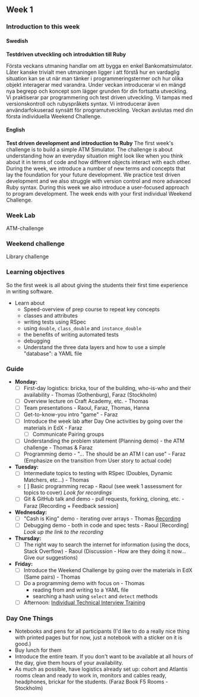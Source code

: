 ## Week 1
### Introduction to this week

#### Swedish
**Testdriven utveckling och introduktion till Ruby**

Första veckans utmaning handlar om att bygga en enkel Bankomatsimulator. Låter kanske trivialt men utmaningen ligger i att förstå hur en vardaglig situation kan se ut när man tänker i programmeringstermer och hur olika objekt interagerar med varandra. Under veckan introducerar vi en mängd nya begrepp och koncept som lägger grunden för din fortsatta utveckling. Vi praktiserar par programmering och test driven utveckling. Vi tampas med versionskontroll och rubyspråkets syntax. Vi introducerar även användarfokuserad synsätt för programutveckling. Veckan avslutas med din första individuella Weekend Challenge.

#### English
**Test driven development and introduction to Ruby**
The first week's challenge is to build a simple ATM Simulator. The challenge is about understanding how an everyday situation might look like when you think about it in terms of code and how different objects interact with each other. During the week, we introduce a number of new terms and concepts that lay the foundation for your future development. We practice test driven development and we also struggle with version control and more advanced Ruby syntax. During this week we also introduce a user-focused approach to program development. The week ends with your first individual Weekend Challenge.

### Week Lab
ATM-challenge

### Weekend challenge
Library challenge

### Learning objectives
So the first week is all about giving the students their first time experience in writing software.
* Learn about
  - Speed-overview of prep course to repeat key concepts
  - classes and attributes
  - writing tests using RSpec
  - using `double`, `class_double` and `instance_double`
  - the benefits of writing automated tests
  - debugging
  - Understand the three data layers and how to use a simple "database": a YAML file

### Guide
- **Monday:**
  - [ ] First-day logistics: bricka, tour of the building, who-is-who and their availability - Thomas (Gothenburg), Faraz (Stockholm)
  - [ ] Overview lecture on Craft Academy, etc. - Thomas
  - [ ] Team presentations - Raoul, Faraz, Thomas, Hanna
  - [ ] Get-to-know-you intro "game" - Faraz
  - [ ] Introduce the week lab after Day One activities by going over the materials in EdX - Faraz
    - [ ] Communicate Pairing groups
  - [ ] Understanding the problem statement (Planning demo) - the ATM challenge - Thomas & Faraz
  - [ ] Programming demo - "... The should be an ATM I can use" - Faraz (Emphasize on the transition from User story to actual code)
- **Tuesday:**
  - [ ] Intermediate topics to testing with RSpec (Doubles, Dynamic Matchers, etc...) - Thomas 
  - [ ] Basic programming recap - Raoul (see week 1 assessment for topics to cover) _Look for recordings_
  - [ ] Git & GitHub talk and demo - pull requests, forking, cloning, etc. - Faraz [Recording + Feedback session]
- **Wednesday:**
  - [ ] "Cash is King" demo - iterating over arrays - Thomas [Recording](https://youtu.be/8Rm0YrVicIc)
  - [ ] Debugging demo - both in code and spec tests - Raoul [Recording] _Look up the link to the recording_
- **Thursday:**
  - [ ] The right way to search the internet for information (using the docs, Stack Overflow) - Raoul (Discussion - How are they doing it now... Give our suggestions)
- **Friday:**
  - [ ] Introduce the Weekend Challenge by going over the materials in EdX (Same pairs) - Thomas
  - [ ] Do a programming demo with focus on - Thomas
    - reading from and writing to a YAML file
    - searching a hash using `select` and `detect` methods
  - [ ] Afternoon: [Individual Technical Interview Training](../miscellaneous/assessments/week_1_assessment.md)

### Day One Things
- Notebooks and pens for all participants (I'd like to do a really nice thing with printed pages but for now, just a notebook with a sticker on it is good.)
- Buy lunch for them
- Introduce the entire team. If you don't want to be available at all hours of the day, give them hours of your availability.
- As much as possible, have logistics already set up: cohort and Atlantis rooms clean and ready to work in, monitors and cables ready, headphones, brickar for the students. (Faraz Book F5 Rooms - Stockholm)
